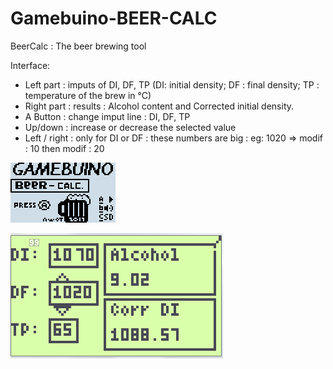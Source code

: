 # Gamebuino-BEER-CALC
BeerCalc : The beer brewing tool

Interface:
- Left part : imputs of DI, DF, TP (DI: initial density; DF : final density; TP : temperature of the brew in °C)
- Right part : results : Alcohol content and Corrected initial density.
- A Button : change imput line : DI, DF, TP
- Up/down : increase or decrease the selected value
- Left / right : only for DI or DF : these numbers are big : eg: 1020 => modif : 10 then modif : 20

![](https://github.com/Awot83/Gamebuino-BEER-CALC/blob/master/Beer_Calc%20v2.gif?raw=true)

![](https://github.com/Awot83/Gamebuino-BEER-CALC/blob/master/beerCalc2.png?raw=true)
